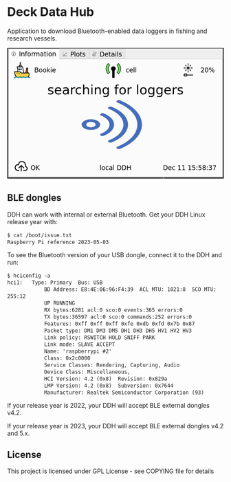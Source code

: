 # Deck Data Hub

Application to download Bluetooth-enabled data loggers in fishing and research vessels.

![alt text](ddh/gui/res/screenshot.png)

## BLE dongles

DDH can work with internal or external Bluetooth. Get your DDH Linux release year with: 

```console
$ cat /boot/issue.txt
Raspberry Pi reference 2023-05-03
```

To see the Bluetooth version of your USB dongle, connect it to the DDH and run: 

```console
$ hciconfig -a
hci1:   Type: Primary  Bus: USB
            BD Address: E8:4E:06:96:F4:39  ACL MTU: 1021:8  SCO MTU: 255:12
            UP RUNNING
            RX bytes:6281 acl:0 sco:0 events:365 errors:0
            TX bytes:36597 acl:0 sco:0 commands:252 errors:0
            Features: 0xff 0xff 0xff 0xfe 0xdb 0xfd 0x7b 0x87
            Packet type: DM1 DM3 DM5 DH1 DH3 DH5 HV1 HV2 HV3
            Link policy: RSWITCH HOLD SNIFF PARK
            Link mode: SLAVE ACCEPT
            Name: 'raspberrypi #2'
            Class: 0x2c0000
            Service Classes: Rendering, Capturing, Audio
            Device Class: Miscellaneous,
            HCI Version: 4.2 (0x8)  Revision: 0x829a
            LMP Version: 4.2 (0x8)  Subversion: 0x7644
            Manufacturer: Realtek Semiconductor Corporation (93)
```

If your release year is 2022, your DDH will accept BLE external dongles v4.2.

If your release year is 2023, your DDH will accept BLE external dongles v4.2 and 5.x.


## License

This project is licensed under GPL License - see COPYING file for details
